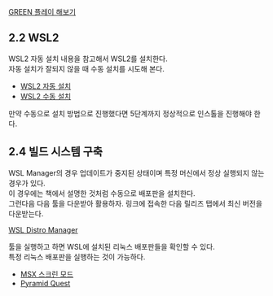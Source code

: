 
[GREEN 플레이 해보기](https://webmsx.org/?ROM=https://github.com/pdpdds/ubox_example/releases/download/v1.0/green.rom)

## 2.2 WSL2
WSL2 자동 설치 내용을 참고해서 WSL2를 설치한다.   
자동 설치가 잘되지 않을 때 수동 설치를 시도해 본다.   

* [WSL2 자동 설치](https://learn.microsoft.com/ko-kr/windows/wsl/install)
* [WSL2 수동 설치](https://docs.microsoft.com/ko-kr/windows/wsl/install-manual)

만약 수동으로 설치 방법으로 진행했다면 5단계까지 정상적으로 인스톨을 진행해야 한다. 

## 2.4 빌드 시스템 구축
WSL Manager의 경우 업데이트가 중지된 상태이며 특정 머신에서 정상 실행되지 않는 경우가 있다.   
이 경우에는 책에서 설명한 것처럼 수동으로 배포판을 설치한다.   
그런다음 다음 툴을 다운받아 활용하자.
링크에 접속한 다음 릴리즈 탭에서 최신 버전을 다운받는다.

[WSL Distro Manager](https://github.com/bostrot/wsl2-distro-manager)

툴을 실행하고 하면 WSL에 설치된 리눅스 배포판들을 확인할 수 있다.  
특정 리눅스 배포판을 실행하는 것이 가능하다.

* [MSX 스크린 모드](https://www.msx.org/wiki/SCREEN)  
* [Pyramid Quest](https://webmsx.org/?ROM=https://github.com/pdpdds/ubox_example/releases/download/v1.0/pyramid.rom)
